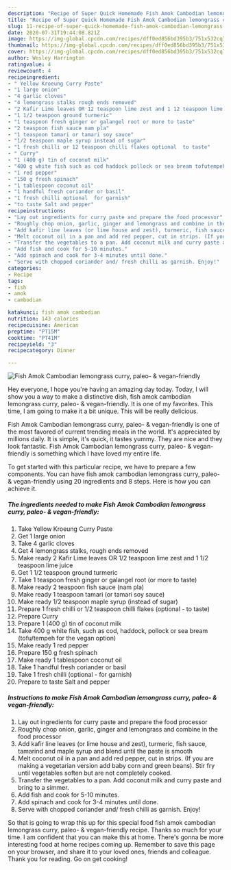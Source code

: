 ```yaml
---
description: "Recipe of Super Quick Homemade Fish Amok Cambodian lemongrass curry, paleo- &amp;amp; vegan-friendly"
title: "Recipe of Super Quick Homemade Fish Amok Cambodian lemongrass curry, paleo- &amp;amp; vegan-friendly"
slug: 11-recipe-of-super-quick-homemade-fish-amok-cambodian-lemongrass-curry-paleo-and-amp-vegan-friendly
date: 2020-07-31T19:44:08.821Z
image: https://img-global.cpcdn.com/recipes/dff0ed856bd395b3/751x532cq70/fish-amok-cambodian-lemongrass-curry-paleo-vegan-friendly-recipe-main-photo.jpg
thumbnail: https://img-global.cpcdn.com/recipes/dff0ed856bd395b3/751x532cq70/fish-amok-cambodian-lemongrass-curry-paleo-vegan-friendly-recipe-main-photo.jpg
cover: https://img-global.cpcdn.com/recipes/dff0ed856bd395b3/751x532cq70/fish-amok-cambodian-lemongrass-curry-paleo-vegan-friendly-recipe-main-photo.jpg
author: Wesley Harrington
ratingvalue: 4
reviewcount: 4
recipeingredient:
- " Yellow Kroeung Curry Paste"
- "1 large onion"
- "4 garlic cloves"
- "4 lemongrass stalks rough ends removed"
- "2 Kafir Lime leaves OR 12 teaspoon lime zest and 1 12 teaspoon lime juice"
- "1 1/2 teaspoon ground turmeric"
- "1 teaspoon fresh ginger or galangel root or more to taste"
- "2 teaspoon fish sauce nam pla"
- "1 teaspoon tamari or tamari soy sauce"
- "1/2 teaspoon maple syrup instead of sugar"
- "1 fresh chilli or 12 teaspoon chilli flakes optional  to taste"
- " Curry"
- "1 (400 g) tin of coconut milk"
- "400 g white fish such as cod haddock pollock or sea bream tofutempeh for the vegan option"
- "1 red pepper"
- "150 g fresh spinach"
- "1 tablespoon coconut oil"
- "1 handful fresh coriander or basil"
- "1 fresh chilli optional  for garnish"
- "to taste Salt and pepper"
recipeinstructions:
- "Lay out ingredients for curry paste and prepare the food processor"
- "Roughly chop onion, garlic, ginger and lemongrass and combine in the food processor"
- "Add kafir line leaves (or lime house and zest), turmeric, fish sauce, tamarind and maple syrup and blend until the paste is smooth"
- "Melt coconut oil in a pan and add red pepper, cut in strips. (If you are making a vegetarian version add baby corn and green beans). Stir fry until vegetables soften but are not completely cooked."
- "Transfer the vegetables to a pan. Add coconut milk and curry paste and bring to a simmer."
- "Add fish and cook for 5-10 minutes."
- "Add spinach and cook for 3-4 minutes until done."
- "Serve with chopped coriander and/ fresh chilli as garnish. Enjoy!"
categories:
- Recipe
tags:
- fish
- amok
- cambodian

katakunci: fish amok cambodian 
nutrition: 143 calories
recipecuisine: American
preptime: "PT15M"
cooktime: "PT41M"
recipeyield: "3"
recipecategory: Dinner

---
```



![Fish Amok Cambodian lemongrass curry, paleo- &amp; vegan-friendly](https://img-global.cpcdn.com/recipes/dff0ed856bd395b3/751x532cq70/fish-amok-cambodian-lemongrass-curry-paleo-vegan-friendly-recipe-main-photo.jpg)

Hey everyone, I hope you're having an amazing day today. Today, I will show you a way to make a distinctive dish, fish amok cambodian lemongrass curry, paleo- &amp; vegan-friendly. It is one of my favorites. This time, I am going to make it a bit unique. This will be really delicious.

Fish Amok Cambodian lemongrass curry, paleo- &amp; vegan-friendly is one of the most favored of current trending meals in the world. It's appreciated by millions daily. It is simple, it's quick, it tastes yummy. They are nice and they look fantastic. Fish Amok Cambodian lemongrass curry, paleo- &amp; vegan-friendly is something which I have loved my entire life.




To get started with this particular recipe, we have to prepare a few components. You can have fish amok cambodian lemongrass curry, paleo- &amp; vegan-friendly using 20 ingredients and 8 steps. Here is how you can achieve it.

##### The ingredients needed to make Fish Amok Cambodian lemongrass curry, paleo- &amp; vegan-friendly:

1. Take  Yellow Kroeung Curry Paste
1. Get 1 large onion
1. Take 4 garlic cloves
1. Get 4 lemongrass stalks, rough ends removed
1. Make ready 2 Kafir Lime leaves OR 1/2 teaspoon lime zest and 1 1/2 teaspoon lime juice
1. Get 1 1/2 teaspoon ground turmeric
1. Take 1 teaspoon fresh ginger or galangel root (or more to taste)
1. Make ready 2 teaspoon fish sauce (nam pla)
1. Make ready 1 teaspoon tamari (or tamari soy sauce)
1. Make ready 1/2 teaspoon maple syrup (instead of sugar)
1. Prepare 1 fresh chilli or 1/2 teaspoon chilli flakes (optional - to taste)
1. Prepare  Curry
1. Prepare 1 (400 g) tin of coconut milk
1. Take 400 g white fish, such as cod, haddock, pollock or sea bream (tofu/tempeh for the vegan option)
1. Make ready 1 red pepper
1. Prepare 150 g fresh spinach
1. Make ready 1 tablespoon coconut oil
1. Take 1 handful fresh coriander or basil
1. Take 1 fresh chilli (optional - for garnish)
1. Prepare to taste Salt and pepper




##### Instructions to make Fish Amok Cambodian lemongrass curry, paleo- &amp; vegan-friendly:

1. Lay out ingredients for curry paste and prepare the food processor
1. Roughly chop onion, garlic, ginger and lemongrass and combine in the food processor
1. Add kafir line leaves (or lime house and zest), turmeric, fish sauce, tamarind and maple syrup and blend until the paste is smooth
1. Melt coconut oil in a pan and add red pepper, cut in strips. (If you are making a vegetarian version add baby corn and green beans). Stir fry until vegetables soften but are not completely cooked.
1. Transfer the vegetables to a pan. Add coconut milk and curry paste and bring to a simmer.
1. Add fish and cook for 5-10 minutes.
1. Add spinach and cook for 3-4 minutes until done.
1. Serve with chopped coriander and/ fresh chilli as garnish. Enjoy!




So that is going to wrap this up for this special food fish amok cambodian lemongrass curry, paleo- &amp; vegan-friendly recipe. Thanks so much for your time. I am confident that you can make this at home. There's gonna be more interesting food at home recipes coming up. Remember to save this page on your browser, and share it to your loved ones, friends and colleague. Thank you for reading. Go on get cooking!
